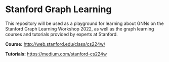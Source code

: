 # Stanford Graph Learning

This repository will be used as a playground for learning about GNNs on the Stanford Graph Learning Workshop 2022, as well as the graph learning courses and tutorials provided by experts at Stanford.

__Course:__ http://web.stanford.edu/class/cs224w/

__Tutorials:__ https://medium.com/stanford-cs224w

